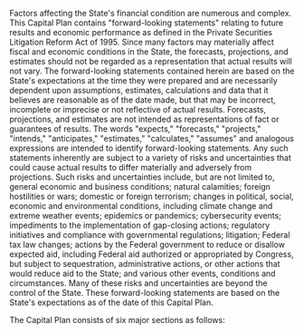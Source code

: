 Factors affecting the State's financial condition are numerous and complex. This Capital Plan contains "forward-looking statements" relating to future results and economic performance as defined in the Private Securities Litigation Reform Act of 1995. Since many factors may materially affect fiscal and economic conditions in the State, the forecasts, projections, and estimates should not be regarded as a representation that actual results will not vary. The forward-looking statements contained herein are based on the State's expectations at the time they were prepared and are necessarily dependent upon assumptions, estimates, calculations and data that it believes are reasonable as of the date made, but that may be incorrect, incomplete or imprecise or not reflective of actual results. Forecasts, projections, and estimates are not intended as representations of fact or guarantees of results. The words "expects," "forecasts," "projects," "intends," "anticipates," "estimates," "calculates," "assumes" and analogous expressions are intended to identify forward-looking statements. Any such statements inherently are subject to a variety of risks and uncertainties that could cause actual results to differ materially and adversely from projections. Such risks and uncertainties include, but are not limited to, general economic and business conditions; natural calamities; foreign hostilities or wars; domestic or foreign terrorism; changes in political, social, economic and environmental conditions, including climate change and extreme weather events; epidemics or pandemics; cybersecurity events; impediments to the implementation of gap-closing actions; regulatory initiatives and compliance with governmental regulations; litigation; Federal tax law changes; actions by the Federal government to reduce or disallow expected aid, including Federal aid authorized or appropriated by Congress, but subject to sequestration, administrative actions, or other actions that would reduce aid to the State; and various other events, conditions and circumstances. Many of these risks and uncertainties are beyond the control of the State. These forward-looking statements are based on the State's expectations as of the date of this Capital Plan.

The Capital Plan consists of six major sections as follows: